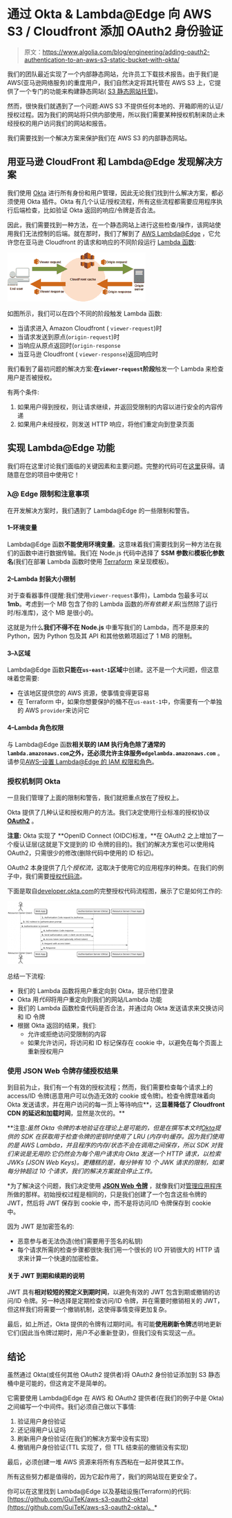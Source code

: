 # 通过 Okta & Lambda@Edge 向 AWS S3 / Cloudfront 添加 OAuth2 身份验证

> 原文：<https://www.algolia.com/blog/engineering/adding-oauth2-authentication-to-an-aws-s3-static-bucket-with-okta/>

我们的团队最近实现了一个内部静态网站，允许员工下载技术报告。由于我们是 AWS(亚马逊网络服务)的重度用户，我们自然决定将其托管在 AWS S3 上，它提供了一个专门的功能来构建静态网站( [S3 静态网站托管](https://docs.aws.amazon.com/AmazonS3/latest/userguide/WebsiteHosting.html))。

然而，很快我们就遇到了一个问题:AWS S3 不提供任何本地的、开箱即用的认证/授权过程。因为我们的网站将只供内部使用，所以我们需要某种授权机制来防止未经授权的用户访问我们的网站和报告。

我们需要找到一个解决方案来保护我们在 AWS S3 的内部静态网站。

## [](#discovering-the-solution-with-amazon-cloudfront-and-lambdaedge)用亚马逊 CloudFront 和 Lambda@Edge 发现解决方案

我们使用 [Okta](https://www.okta.com/) 进行所有身份和用户管理，因此无论我们找到什么解决方案，都必须使用 Okta 插件。Okta 有几个认证/授权流程，所有这些流程都需要应用程序执行后端检查，比如验证 Okta 返回的响应/令牌是否合法。

因此，我们需要找到一种方法，在一个静态网站上进行这些检查/操作，该网站使用我们无法控制的后端。就在那时，我们了解到了 [AWS Lambda@Edge](https://aws.amazon.com/lambda/edge/) ，它允许您在亚马逊 Cloudfront 的请求和响应的不同阶段运行 [Lambda 函数](https://aws.amazon.com/lambda/):

![cloudfront events that trigger lambda functions](img/61b4f5078c10d56094881a1ece2548ad.png)

如图所示，我们可以在四个不同的阶段触发 Lambda 函数:

*   当请求进入 Amazon Cloudfront ( `viewer-request`)时
*   当请求发送到原点(`origin-request`)时
*   当响应从原点返回时(`origin-response`
*   当亚马逊 Cloudfront ( `viewer-response`)返回响应时

我们看到了最初问题的解决方案:**在`viewer-request`阶段**触发一个 Lambda 来检查用户是否被授权。

有两个条件:

1.  如果用户得到授权，则让请求继续，并返回受限制的内容以进行安全的内容传递
2.  如果用户未经授权，则发送 HTTP 响应，将他们重定向到登录页面

## [](#)

## [](#implementing-the-lambdaedge-function)实现 Lambda@Edge 功能

我们将在这里讨论我们面临的关键因素和主要问题。完整的代码可在[这里](https://github.com/GuiTeK/aws-s3-oauth2-okta)获得。请随意在您的项目中使用它！

### [](#lambdaedge-restrictions-and-caveats)λ@ Edge 限制和注意事项

在开发解决方案时，我们遇到了 Lambda@Edge 的一些限制和警告。

#### 1–环境变量

Lambda@Edge 函数**不能使用环境变量**。这意味着我们需要找到另一种方法在我们的函数中进行数据传输。我们在 Node.js 代码中选择了 **SSM 参数**和**模板化参数名**(我们在部署 Lambda 函数时使用 [Terraform](https://www.terraform.io/) 来呈现模板)。

#### 2–Lambda 封装大小限制

对于查看器事件(提醒:我们使用`viewer-request`事件)，Lambda 包最多可以**1mb**。考虑到一个 MB 包含了你的 Lambda 函数的*所有依赖关系*(当然除了运行时/标准库)，这个 MB 是很小的。

这就是为什么**我们不得不在 Node.js** 中重写我们的 Lambda，而不是原来的 Python，因为 Python 包及其 API 和其他依赖项超过了 1 MB 的限制。

#### 3–λ区域

Lambda@Edge 函数**只能在`us-east-1`区域**中创建。这不是一个大问题，但这意味着您需要:

*   在该地区提供您的 AWS 资源，使事情变得更容易
*   在 Terraform 中，如果你想要保护的桶不在`us-east-1`中，你需要有一个单独的 AWS `provider`来访问它

#### 4–Lambda 角色权限

与 Lambda@Edge 函数**相关联的 IAM 执行角色除了通常的`lambda.amazonaws.com`之外，还必须允许主体服务`edgelambda.amazonaws.com`** 。请参见[AWS–设置 Lambda@Edge 的 IAM 权限和角色](https://docs.aws.amazon.com/AmazonCloudFront/latest/DeveloperGuide/lambda-edge-permissions.html)。

### [](#authorization-mechanism-with-okta)授权机制同 Okta

一旦我们管理了上面的限制和警告，我们就把重点放在了授权上。

Okta 提供了几种认证和授权用户的方法。我们决定使用行业标准的授权协议 [**OAuth2**](https://oauth.net/2/) 。

**注意:** Okta 实现了 **OpenID Connect (OIDC)标准，**在 OAuth2 之上增加了一个瘦认证层(这就是下文提到的 ID 令牌的目的)。我们的解决方案也可以使用纯 OAuth2，只需很少的修改(删除代码中使用的 ID 标记)。

OAuth2 本身提供了几个*授权流*，这取决于使用它的应用程序的种类。在我们的例子中，我们需要[授权代码流](https://developer.okta.com/docs/guides/implement-grant-type/authcode/main/)。

下面是取自[developer.okta.com](https://developer.okta.com/docs/guides/implement-grant-type/authcode/main/)的完整授权代码流程图，展示了它是如何工作的:

![oauth authentication/authorization code grant flow.](img/1bc38f53dc0eff9feca868b6db290766.png)

总结一下流程:

*   我们的 Lambda 函数将用户重定向到 Okta，提示他们登录
*   Okta 用*代码*将用户重定向到我们的网站/Lambda 功能
*   我们的 Lambda 函数检查代码是否合法，并通过向 Okta 发送请求来交换访问和 ID 令牌
*   根据 Okta 返回的结果，我们:
    *   允许或拒绝访问受限制的内容
    *   如果允许访问，将访问和 ID 标记保存在 cookie 中，以避免在每个页面上重新授权用户

### [](#using-json-web-tokens-to-store-authorization-result)使用 JSON Web 令牌存储授权结果

到目前为止，我们有一个有效的授权流程；然而，我们需要检查每个请求上的 access/ID 令牌(恶意用户可以伪造无效的 cookie 或令牌)。检查令牌意味着向 Okta 发送请求，并在用户访问的每一页上等待响应**，这**显著降低了 Cloudfront CDN 的延迟和加载时间**，显然是次优的。**

**注意:**虽然 Okta 令牌的本地验证在理论上是可能的*，但是在撰写本文时[Okta](https://github.com/okta/okta-jwt-verifier-js)提供的 SDK 在获取用于检查令牌的密钥时使用了 *LRU* (内存中)缓存。因为我们使用的是 AWS Lambda，并且程序的内存/状态不会在调用之间保存，所以 SDK 对我们来说是无用的:它仍然会为每个用户请求向 Okta 发送一个 HTTP 请求，以检索 JWKs (JSON Web Keys)。更糟糕的是，每分钟有 10 个 JWK 请求的限制，如果每分钟超过 10 个请求，我们的解决方案就会停止工作。*

 *为了解决这个问题，我们决定使用 [**JSON Web 令牌**](https://jwt.io/introduction) ，就像我们对[管理应用程序](https://www.algolia.com/blog/engineering/api-keys-vs-json-web-tokens/)所做的那样。初始授权过程是相同的，只是我们创建了一个包含这些令牌的 JWT，然后将 JWT 保存到 cookie 中，而不是将访问/ID 令牌保存到 cookie 中。

因为 JWT 是加密签名的:

*   恶意参与者无法伪造(他们需要用于签名的私钥)
*   每个请求所需的检查步骤都很快:我们用一个很长的 I/O 开销很大的 HTTP 请求来计算一个快速的加密检查。

#### 关于 JWT 到期和续期的说明

JWT 具有**相对较短的预定义到期时间**，以避免有效的 JWT 包含到期或撤销的访问/ID 令牌。另一种选择是定期检查访问/ID 令牌，并在需要时撤销相关的 JWT，但这样我们将需要一个撤销机制，这使得事情变得更加复杂。

最后，如上所述，Okta 提供的令牌有过期时间。有可能**使用刷新令牌**透明地更新它们(因此当令牌过期时，用户不必重新登录)，但我们没有实现这一点。

## [](#conclusion)结论

虽然通过 Okta(或任何其他 OAuth2 提供者)将 OAuth2 身份验证添加到 S3 静态桶中是可能的，但这肯定不是简单的。

它需要使用 Lambda@Edge 在 AWS 和 OAuth2 提供者(在我们的例子中是 Okta)之间编写一个中间件。我们必须自己做以下事情:

1.  验证用户身份验证
2.  还记得用户认证吗
3.  刷新用户身份验证(在我们的解决方案中没有实现)
4.  撤销用户身份验证(TTL 实现了，但 TTL 结束前的撤销没有实现)

最后，必须创建一堆 AWS 资源来将所有东西粘在一起并使其工作。

所有这些努力都是值得的，因为它起作用了，我们的网站现在更安全了。

你可以在这里找到 Lambda@Edge 以及基础设施(Terraform)的代码:[https://github.com/GuiTeK/aws-s3-oauth2-okta](https://github.com/GuiTeK/aws-s3-oauth2-okta)。*